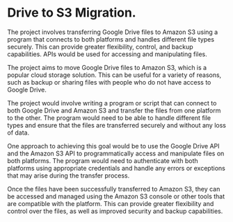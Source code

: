 # Drive to S3 Migration.

The project involves transferring Google Drive files to Amazon S3 using a program that connects to both platforms and handles different file types securely. This can provide greater flexibility, control, and backup capabilities. APIs would be used for accessing and manipulating files.


The project aims to move Google Drive files to Amazon S3, which is a popular cloud storage solution. This can be useful for a variety of reasons, such as backup or sharing files with people who do not have access to Google Drive.

The project would involve writing a program or script that can connect to both Google Drive and Amazon S3 and transfer the files from one platform to the other. The program would need to be able to handle different file types and ensure that the files are transferred securely and without any loss of data.

One approach to achieving this goal would be to use the Google Drive API and the Amazon S3 API to programmatically access and manipulate files on both platforms. The program would need to authenticate with both platforms using appropriate credentials and handle any errors or exceptions that may arise during the transfer process.

Once the files have been successfully transferred to Amazon S3, they can be accessed and managed using the Amazon S3 console or other tools that are compatible with the platform. This can provide greater flexibility and control over the files, as well as improved security and backup capabilities.



